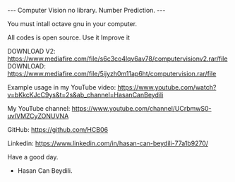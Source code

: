 --- Computer Vision no library. Number Prediction. ---

You must intall octave gnu in your computer.

All codes is open source. Use it Improve it

DOWNLOAD V2: https://www.mediafire.com/file/s6c3co4lqv6av78/computervisionv2.rar/file
DOWNLOAD: https://www.mediafire.com/file/5ijyzh0m11ap6ht/computervision.rar/file



Example usage in my YouTube video: https://www.youtube.com/watch?v=bKkcKJcC9ys&t=2s&ab_channel=HasanCanBeydili

My YouTube channel: https://www.youtube.com/channel/UCrbmwS0-uvIVMZCyZONUVNA

GitHub: https://github.com/HCB06

Linkedin: https://www.linkedin.com/in/hasan-can-beydili-77a1b9270/

Have a good day.

- Hasan Can Beydili.
